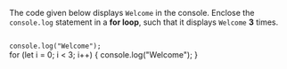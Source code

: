 The code given below displays
`Welcome` in the console.
Enclose the `console.log` statement
in a **for loop**,
such that it displays `Welcome` **3** times.

<Editor lang="javascript" type="exercise">
<code>
console.log("Welcome");
</code>

<solution>
for (let i = 0; i < 3; i++) {
  console.log("Welcome");
}
</solution>
</Editor>